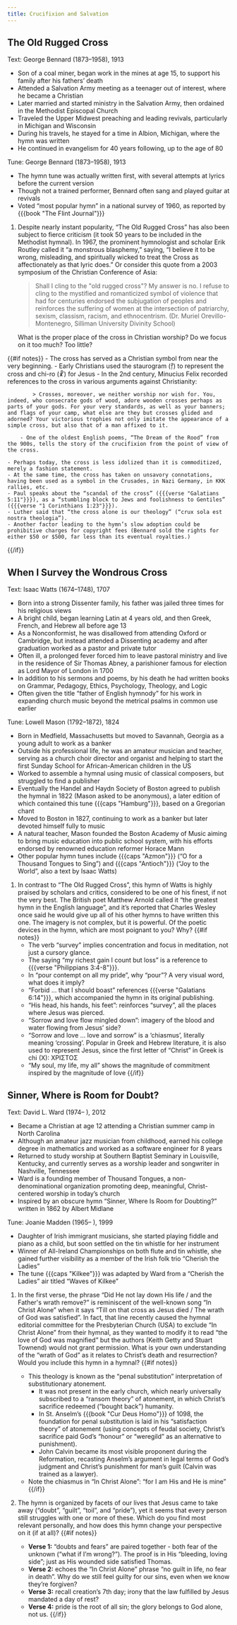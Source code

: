 ```yaml
---
title: Crucifixion and Salvation
---
```

## The Old Rugged Cross

Text: George Bennard (1873–1958), 1913
 - Son of a coal miner, began work in the mines at age 15, to support his family after his fathers’ death
 - Attended a Salvation Army meeting as a teenager out of interest, where he became a Christian
 - Later married and started ministry in the Salvation Army, then ordained in the Methodist Episcopal Church
 - Traveled the Upper Midwest preaching and leading revivals, particularly in Michigan and Wisconsin
 - During his travels, he stayed for a time in Albion, Michigan, where the hymn was written
 - He continued in evangelism for 40 years following, up to the age of 80

Tune: George Bennard (1873–1958), 1913
 - The hymn tune was actually written first, with several attempts at lyrics before the current version
 - Though not a trained performer, Bennard often sang and played guitar at revivals
 - Voted “most popular hymn” in a national survey of 1960, as reported by {{{book "The Flint Journal"}}}

1. Despite nearly instant popularity, “The Old Rugged Cross” has also been subject to fierce criticism (it took 50 years to be included in the Methodist hymnal). In 1967, the prominent hymnologist and scholar Erik Routley called it “a monstrous blasphemy,” saying, “I believe it to be wrong, misleading, and spiritually wicked to treat the Cross as affectionately as that lyric does.” Or consider this quote from a 2003 symposium of the Christian Conference of Asia:

	> Shall I cling to the "old rugged cross"? My answer is no. I refuse to cling to the mystified and romanticized symbol of violence that had for centuries endorsed the subjugation of peoples and reinforces the suffering of women at the intersection of patriarchy, sexism, classism, racism, and ethnocentrism.
	(Dr. Muriel Orevillo-Montenegro, Silliman University Divinity School)

	What is the proper place of the cross in Christian worship? Do we focus on it too much? Too little?

{{#if notes}}
	- The cross has served as a Christian symbol from near the very beginning.
		- Early Christians used the staurogram (⳨) to represent the cross and chi-ro (☧) for Jesus
		- In the 2nd century, Minucius Felix recorded references to the cross in various arguments against Christianity:

			> Crosses, moreover, we neither worship nor wish for. You, indeed, who consecrate gods of wood, adore wooden crosses perhaps as parts of your gods. For your very standards, as well as your banners; and flags of your camp, what else are they but crosses glided and adorned? Your victorious trophies not only imitate the appearance of a simple cross, but also that of a man affixed to it.

		- One of the oldest English poems, “The Dream of the Rood” from the 900s, tells the story of the crucifixion from the point of view of the cross.

	- Perhaps today, the cross is less idolized than it is commoditized, merely a fashion statement.
	- At the same time, the cross has taken on unsavory connotations, having been used as a symbol in the Crusades, in Nazi Germany, in KKK rallies, etc.
	- Paul speaks about the “scandal of the cross” ({{{verse "Galatians 5:11"}}}), as a “stumbling block to Jews and foolishness to Gentiles” ({{{verse "1 Corinthians 1:23"}}}).
	- Luther said that “the cross alone is our theology” (“crux sola est nostra theologia”).
	- Another factor leading to the hymn’s slow adoption could be prohibitive charges for copyright fees (Bennard sold the rights for either $50 or $500, far less than its eventual royalties.)
{{/if}}

## When I Survey the Wondrous Cross

Text: Isaac Watts (1674–1748), 1707
 - Born into a strong Dissenter family, his father was jailed three times for his religious views
 - A bright child, began learning Latin at 4 years old, and then Greek, French, and Hebrew all before age 13
 - As a Nonconformist, he was disallowed from attending Oxford or Cambridge, but instead attended a Dissenting academy and after graduation worked as a pastor and private tutor
 - Often ill, a prolonged fever forced him to leave pastoral ministry and live in the residence of Sir Thomas Abney, a parishioner famous for election as Lord Mayor of London in 1700
 - In addition to his sermons and poems, by his death he had written books on Grammar, Pedagogy, Ethics, Psychology, Theology, and Logic
 - Often given the title “father of English hymnody” for his work in expanding church music beyond the metrical psalms in common use earlier

Tune: Lowell Mason (1792–1872), 1824
 - Born in Medfield, Massachusetts but moved to Savannah, Georgia as a young adult to work as a banker
 - Outside his professional life, he was an amateur musician and teacher, serving as a church choir director and organist and helping to start the first Sunday School for African-American children in the US
 - Worked to assemble a hymnal using music of classical composers, but struggled to find a publisher
 - Eventually the Handel and Haydn Society of Boston agreed to publish the hymnal in 1822 (Mason asked to be anonymous), a later edition of which contained this tune {{{caps "Hamburg"}}}, based on a Gregorian chant
 - Moved to Boston in 1827, continuing to work as a banker but later devoted himself fully to music
 - A natural teacher, Mason founded the Boston Academy of Music aiming to bring music education into public school system, with his efforts endorsed by renowned education reformer Horace Mann
 - Other popular hymn tunes include {{{caps "Azmon"}}} (“O for a Thousand Tongues to Sing”) and {{{caps "Antioch"}}} (“Joy to the World”, also a text by Isaac Watts)

1. In contrast to “The Old Rugged Cross”, this hymn of Watts is highly praised by scholars and critics, considered to be one of his finest, if not the very best. The British poet Matthew Arnold called it “the greatest hymn in the English language”, and it’s reported that Charles Wesley once said he would give up all of his other hymns to have written this one. The imagery is not complex, but it is powerful. Of the poetic devices in the hymn, which are most poignant to you? Why?
{{#if notes}}
	- The verb “survey” implies concentration and focus in meditation, not just a cursory glance.
	- The saying “my richest gain I count but loss” is a reference to {{{verse "Philippians 3:4-8"}}}.
	- In “pour contempt on all my pride”, why “pour”? A very visual word, what does it imply?
	- “Forbid … that I should boast” references {{{verse "Galatians 6:14"}}}, which accompanied the hymn in its original publishing.
	- “His head, his hands, his feet”: reinforces “survey”, all the places where Jesus was pierced.
	- “Sorrow and love flow mingled down”: imagery of the blood and water flowing from Jesus’ side?
	- “Sorrow and love … love and sorrow” is a ‘chiasmus’, literally meaning ‘crossing’. Popular in Greek and Hebrew literature, it is also used to represent Jesus, since the first letter of “Christ” in Greek is chi (X): ΧΡΙΣΤΟΣ
	- “My soul, my life, my all” shows the magnitude of commitment inspired by the magnitude of love
{{/if}}

## Sinner, Where is Room for Doubt?

Text: David L. Ward (1974– ), 2012
 - Became a Christian at age 12 attending a Christian summer camp in North Carolina
 - Although an amateur jazz musician from childhood, earned his college degree in mathematics and worked as a software engineer for 8 years
 - Returned to study worship at Southern Baptist Seminary in Louisville, Kentucky, and currently serves as a worship leader and songwriter in Nashville, Tennessee
 - Ward is a founding member of Thousand Tongues, a non-denominational organization promoting deep, meaningful, Christ-centered worship in today’s church
 - Inspired by an obscure hymn “Sinner, Where Is Room for Doubting?” written in 1862 by Albert Midlane

Tune: Joanie Madden (1965– ), 1999
 - Daughter of Irish immigrant musicians, she started playing fiddle and piano as a child, but soon settled on the tin whistle for her instrument
 - Winner of All-Ireland Championships on both flute and tin whistle, she gained further visibility as a member of the Irish folk trio “Cherish the Ladies”
 - The tune {{{caps "Kilkee"}}} was adapted by Ward from a “Cherish the Ladies” air titled “Waves of Kilkee”

1. In the first verse, the phrase “Did He not lay down His life / and the Father's wrath remove?” is reminiscent of the well-known song “In Christ Alone” when it says “Till on that cross as Jesus died / The wrath of God was satisfied”. In fact, that line recently caused the hymnal editorial committee for the Presbyterian Church (USA) to exclude “In Christ Alone” from their hymnal, as they wanted to modify it to read “the love of God was magnified” but the authors (Keith Getty and Stuart Townend) would not grant permission. What is your own understanding of the “wrath of God” as it relates to Christ’s death and resurrection? Would you include this hymn in a hymnal?
{{#if notes}}
	- This theology is known as the “penal substitution” interpretation of substitutionary atonement.
		- It was not present in the early church, which nearly universally subscribed to a “ransom theory” of atonement, in which Christ’s sacrifice redeemed (“bought back”) humanity.
		- In St. Anselm’s {{{book "Cur Deus Homo"}}} of 1098, the foundation for penal substitution is laid in his “satisfaction theory” of atonement (using concepts of feudal society, Christ’s sacrifice paid God’s “honour” or “weregild” as an alternative to punishment).
		- John Calvin became its most visible proponent during the Reformation, recasting Anselm’s argument in legal terms of God’s judgment and Christ’s punishment for man’s guilt (Calvin was trained as a lawyer).
	- Note the chiasmus in “In Christ Alone”: “for I am His and He is mine”
{{/if}}

1. The hymn is organized by facets of our lives that Jesus came to take away (“doubt”, “guilt”, “toil”, and “pride”), yet it seems that every person still struggles with one or more of these. Which do you find most relevant personally, and how does this hymn change your perspective on it (if at all)?
{{#if notes}}
	- **Verse 1:** “doubts and fears” are paired together - both fear of the unknown (“what if I’m wrong?”). The proof is in His “bleeding, loving side”; just as His wounded side satisfied Thomas.
	- **Verse 2:** echoes the “In Christ Alone” phrase “no guilt in life, no fear in death”. Why do we still feel guilty for our sins, even when we know they’re forgiven?
	- **Verse 3:** recall creation’s 7th day; irony that the law fulfilled by Jesus mandated a day of rest?
	- **Verse 4:** pride is the root of all sin; the glory belongs to God alone, not us.
{{/if}}
